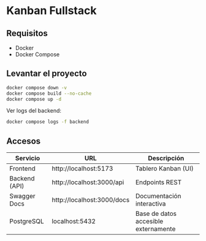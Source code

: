 # Kanban Fullstack

## Requisitos

- Docker
- Docker Compose

## Levantar el proyecto

```bash
docker compose down -v
docker compose build --no-cache
docker compose up -d
```

Ver logs del backend:

```bash
docker compose logs -f backend
```

## Accesos

| Servicio      | URL                        | Descripción                          |
| ------------- | -------------------------- | ------------------------------------ |
| Frontend      | http://localhost:5173      | Tablero Kanban (UI)                  |
| Backend (API) | http://localhost:3000/api  | Endpoints REST                       |
| Swagger Docs  | http://localhost:3000/docs | Documentación interactiva            |
| PostgreSQL    | localhost:5432             | Base de datos accesible externamente |

